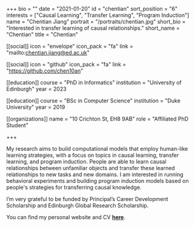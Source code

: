 +++
bio = ""
date = "2021-01-20"
id = "chentian"
sort_position = "6"
interests = ["Causal Learning", "Transfer Learning", "Program Induction"]
name = "Chentian Jiang"
portrait = "/portraits/chentian.jpg"
short_bio = "Interested in transfer learning of causal relationships."
short_name = "Chentian"
title = "Chentian"

[[social]]
    icon = "envelope"
    icon_pack = "fa"
    link = "mailto:chentian.jiang@ed.ac.uk"

[[social]]
    icon = "github"
    icon_pack = "fa"
    link = "https://github.com/chen10an"

[[education]]
    course = "PhD in Informatics"
    institution = "University of Edinburgh"
    year = 2023

[[education]]
    course = "BSc in Computer Science"
    institution = "Duke University"
    year = 2019

[[organizations]]
    name = "10 Crichton St, EH8 9AB"
    role = "Affiliated PhD Student"

+++

<!-- You can write $\LaTeX$ and *Markdown* here. -->

My research aims to build computational models that employ human-like learning strategies, with a focus on topics in causal learning, transfer learning, and program induction. People are able to learn causal relationships between unfamiliar objects and transfer these learned relationships to new tasks and new domains. I am interested in running behavioral experiments and building program induction models based on people's strategies for transferring causal knowledge.

I’m very grateful to be funded by Principal’s Career Development Scholarship and Edinburgh Global Research Scholarship.

You can find my personal website and CV [**here**](https://chentianj.com).
